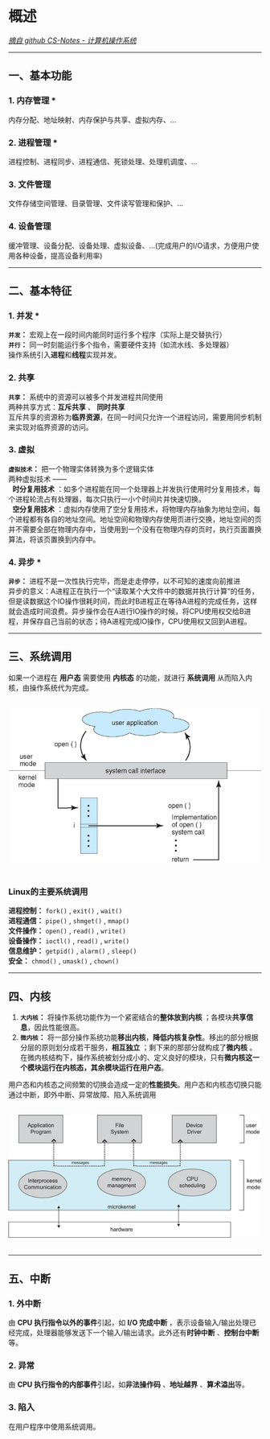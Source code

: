 # 概述
*[摘自 github CS-Notes - 计算机操作系统](https://github.com/CyC2018/CS-Notes/blob/master/docs/notes/%E8%AE%A1%E7%AE%97%E6%9C%BA%E6%93%8D%E4%BD%9C%E7%B3%BB%E7%BB%9F.md "github CS-Notes - 计算机操作系统")*

----------

## 一、基本功能
### 1. 内存管理 *
内存分配、地址映射、内存保护与共享、虚拟内存、...
### 2. 进程管理 *
进程控制、进程同步、进程通信、死锁处理、处理机调度、...
### 3. 文件管理
文件存储空间管理、目录管理、文件读写管理和保护、...
### 4. 设备管理
缓冲管理、设备分配、设备处理、虚拟设备、...(完成用户的I/O请求，方便用户使用各种设备，提高设备利用率)

----------

## 二、基本特征
### 1. 并发 *
**```并发```：** 宏观上在一段时间内能同时运行多个程序（实际上是交替执行）  
**```并行```：** 同一时刻能运行多个指令，需要硬件支持（如流水线、多处理器）  
操作系统引入**进程**和**线程**实现并发。
### 2. 共享
**```共享```：** 系统中的资源可以被多个并发进程共同使用  
两种共享方式：**互斥共享** 、 **同时共享**  
互斥共享的资源称为**临界资源**，在同一时间只允许一个进程访问，需要用同步机制来实现对临界资源的访问。
### 3. 虚拟
**```虚拟技术```：** 把一个物理实体转换为多个逻辑实体  
两种虚拟技术 ——   
&nbsp;&nbsp;**时分复用技术** ：如多个进程能在同一个处理器上并发执行使用时分复用技术，每个进程轮流占有处理器，每次只执行一小个时间片并快速切换。  
&nbsp;&nbsp;**空分复用技术** ：虚拟内存使用了空分复用技术，将物理内存抽象为地址空间，每个进程都有各自的地址空间。地址空间和物理内存使用页进行交换，地址空间的页并不需要全部在物理内存中，当使用到一个没有在物理内存的页时，执行页面置换算法，将该页置换到内存中。
### 4. 异步 *
**```异步```：** 进程不是一次性执行完毕，而是走走停停，以不可知的速度向前推进  
异步的意义：A进程正在执行一个“读取某个大文件中的数据并执行计算”的任务，但是读数据这个IO操作很耗时间，而此时B进程正在等待A进程的完成任务，这样就会造成时间浪费。异步操作会在A进行IO操作的时候，将CPU使用权交给B进程，并保存自己当前的状态；待A进程完成IO操作，CPU使用权又回到A进程。

----------

## 三、系统调用
如果一个进程在 **用户态** 需要使用 **内核态** 的功能，就进行 **系统调用** 从而陷入内核，由操作系统代为完成。  

<br>

<div align="center"> <img src="https://raw.githubusercontent.com/CyC2018/CS-Notes/master/docs/notes/pics/tGPV0.png"/></div> 

<br>

### Linux的主要系统调用
**进程控制：** ```fork()``` , ```exit()``` , ```wait()```  
**进程通信：** ```pipe()``` , ```shmget()``` , ```mmap()```  
**文件操作：** ```open()``` , ```read()``` , ```write()```  
**设备操作：** ```ioctl()``` , ```read()``` , ```write()```  
**信息维护：** ```getpid()``` , ```alarm()``` , ```sleep()```  
**安全：** ```chmod()``` , ```umask()``` , ```chown()```  

----------

## 四、内核
1. **```大内核```：** 将操作系统功能作为一个紧密结合的**整体放到内核** ；各模块**共享信息**，因此性能很高。
2. **```微内核```：** 将一部分操作系统功能**移出内核**，**降低内核复杂性**。移出的部分根据分层的原则划分成若干服务，**相互独立** ；剩下来的那部分就构成了**微内核** 。  
在微内核结构下，操作系统被划分成小的、定义良好的模块，只有**微内核这一个模块运行在内核态，其余模块运行在用户态**。

用户态和内核态之间频繁的切换会造成一定的**性能损失**。用户态和内核态切换只能通过中断，即外中断、异常故障、陷入系统调用

<br>

<div align="center"> <img src="https://raw.githubusercontent.com/CyC2018/CS-Notes/master/docs/notes/pics/2_14_microkernelArchitecture.jpg"/></div> 

<br>

----------

## 五、中断
### 1. 外中断
由 **CPU 执行指令以外的事件**引起，如 **I/O 完成中断** ，表示设备输入/输出处理已经完成，处理器能够发送下一个输入/输出请求。此外还有**时钟中断** 、**控制台中断**等。
### 2. 异常
由 **CPU 执行指令的内部事件**引起，如**非法操作码** 、**地址越界** 、**算术溢出**等。
### 3. 陷入
在用户程序中使用系统调用。